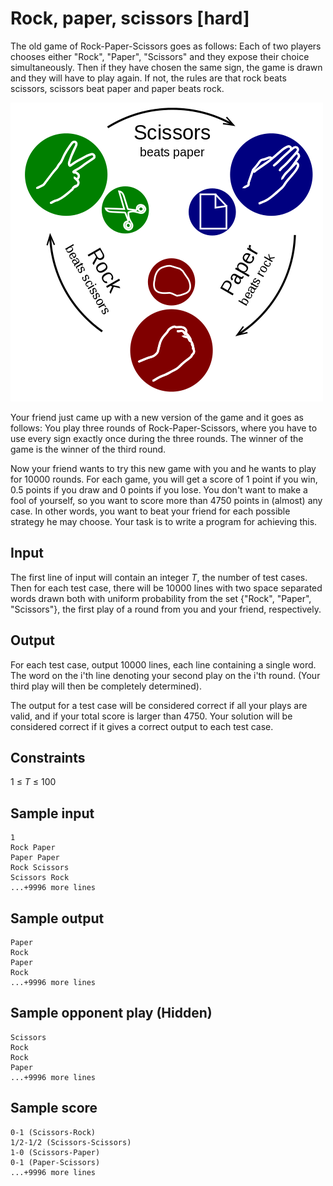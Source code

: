 # Rock, paper, scissors [hard]

The old game of Rock-Paper-Scissors goes as follows:  Each of two players chooses either "Rock", "Paper", "Scissors" and they expose their choice simultaneously.
Then if they have chosen the same sign, the game is drawn and they will have to play again.
If not, the rules are that rock beats scissors, scissors beat paper and paper beats rock.

![](../images/rps.png)

Your friend just came up with a new version of the game and it goes as follows:  You play three rounds of Rock-Paper-Scissors, where you have to use every sign exactly once during the three rounds.
The winner of the game is the winner of the third round.  

Now your friend wants to try this new game with you and he wants to play for 10000 rounds.
For each game, you will get a score of 1 point if you win, 0.5 points if you draw and 0 points if you lose.
You don't want to make a fool of yourself, so you want to score more than 4750 points in (almost) any case. In other words, you want to beat your friend for each possible strategy he may choose. Your task is to write a program for achieving this.

## Input
The first line of input will contain an integer _T_, the number of test cases.
Then for each test case, there will be 10000 lines with two space separated words drawn both with uniform probability from the set {"Rock", "Paper", "Scissors"}, the first play of a round from you and your friend, respectively.

## Output
For each test case, output 10000 lines, each line containing a single word.
The word on the i'th line denoting your second play on the i'th round.
(Your third play will then be completely determined).

The output for a test case will be considered correct if all your plays are valid, and if your total score is larger than 4750.
Your solution will be considered correct if it gives a correct output to each test case. 

## Constraints
1 &le; _T_ &le; 100

## Sample input
```
1  
Rock Paper  
Paper Paper  
Rock Scissors  
Scissors Rock  
...+9996 more lines  
```

## Sample output
```
Paper  
Rock  
Paper  
Rock  
...+9996 more lines  
```

## Sample opponent play (Hidden)
```
Scissors  
Rock  
Rock  
Paper  
...+9996 more lines  
```

## Sample score
```
0-1 (Scissors-Rock)  
1/2-1/2 (Scissors-Scissors)  
1-0 (Scissors-Paper)  
0-1 (Paper-Scissors)  
...+9996 more lines   
```
